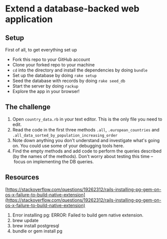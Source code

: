 # Extend a database-backed web application

## Setup

First of all, to get everything set up

- Fork this repo to your GitHub account
- Clone your forked repo to your machine
- `cd` into the directory and install the dependencies by doing `bundle`
- Set up the database by doing `rake setup`
- Seed the database with records by doing `rake seed_db`
- Start the server by doing `rackup`
- Explore the app in your browser!

## The challenge

1. Open `country_data.rb` in your text editor.  This is the only file you need to edit.
2. Read the code in the first three methods `.all`, `.european_countries` and `.all_data_sorted_by_population_increasing_order`
3. Note down anything you don't understand and investigate what's going on.  You could use some of your debugging tools here.
4. Find the empty methods and add code to perform the queries described (by the names of the methods).  Don't worry about testing this time – focus on implementing the DB queries.

## Resources
[https://stackoverflow.com/questions/19262312/rails-installing-pg-gem-on-os-x-failure-to-build-native-extension](https://stackoverflow.com/questions/19262312/rails-installing-pg-gem-on-os-x-failure-to-build-native-extension)
1. Error installing pg:         ERROR: Failed to build gem native extension.
  1. brew update
  2. brew install postgresql
  3. bundle or gem install pg
